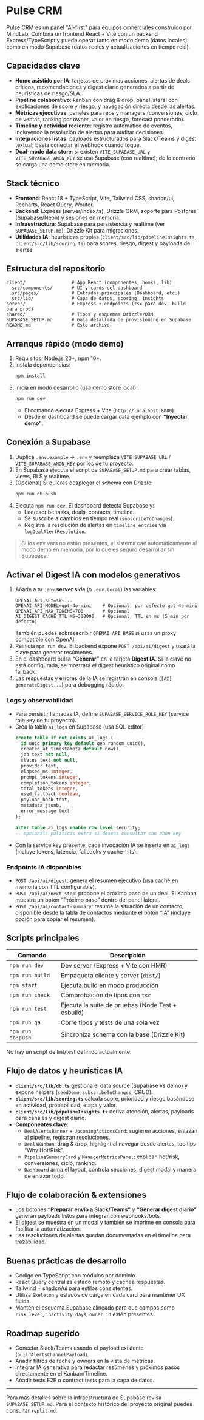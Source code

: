 # Pulse CRM

Pulse CRM es un panel "AI-first" para equipos comerciales construido por MindLab. Combina un frontend React + Vite con un backend Express/TypeScript y puede operar tanto en modo demo (datos locales) como en modo Supabase (datos reales y actualizaciones en tiempo real).

## Capacidades clave
- **Home asistido por IA**: tarjetas de próximas acciones, alertas de deals críticos, recomendaciones y digest diario generados a partir de heurísticas de riesgo/SLA.
- **Pipeline colaborativo**: kanban con drag & drop, panel lateral con explicaciones de score y riesgo, y navegación directa desde las alertas.
- **Métricas ejecutivas**: paneles para reps y managers (conversiones, ciclo de ventas, ranking por owner, valor en riesgo, forecast ponderado).
- **Timeline y actividad reciente**: registro automático de eventos, incluyendo la resolución de alertas para auditar decisiones.
- **Integraciones listas**: payloads estructurados para Slack/Teams y digest textual; basta conectar el webhook cuando toque.
- **Dual-mode data store**: si existen `VITE_SUPABASE_URL` y `VITE_SUPABASE_ANON_KEY` se usa Supabase (con realtime); de lo contrario se carga una demo store en memoria.

## Stack técnico
- **Frontend**: React 18 + TypeScript, Vite, Tailwind CSS, shadcn/ui, Recharts, React Query, Wouter.
- **Backend**: Express (server/index.ts), Drizzle ORM, soporte para Postgres (Supabase/Neon) y sesiones en memoria.
- **Infraestructura**: Supabase para persistencia y realtime (ver `SUPABASE_SETUP.md`), Drizzle Kit para migraciones.
- **Utilidades IA**: heurísticas propias (`client/src/lib/pipelineInsights.ts`, `client/src/lib/scoring.ts`) para scores, riesgo, digest y payloads de alertas.

## Estructura del repositorio
```
client/                 # App React (componentes, hooks, lib)
  src/components/       # UI y cards del dashboard
  src/pages/            # Entradas principales (Dashboard, etc.)
  src/lib/              # Capa de datos, scoring, insights
server/                 # Express + endpoints (tsx para dev, build para prod)
shared/                 # Tipos y esquemas Drizzle/ORM
SUPABASE_SETUP.md       # Guía detallada de provisioning en Supabase
README.md               # Este archivo
```

## Arranque rápido (modo demo)
1. Requisitos: Node.js 20+, npm 10+.
2. Instala dependencias:
   ```bash
   npm install
   ```
3. Inicia en modo desarrollo (usa demo store local):
   ```bash
   npm run dev
   ```
   - El comando ejecuta Express + Vite (`http://localhost:8080`).
   - Desde el dashboard se puede cargar data ejemplo con **“Inyectar demo”**.

## Conexión a Supabase
1. Duplicá `.env.example` → `.env` y reemplaza `VITE_SUPABASE_URL` / `VITE_SUPABASE_ANON_KEY` por los de tu proyecto.
2. En Supabase ejecuta el script de `SUPABASE_SETUP.md` para crear tablas, views, RLS y realtime.
3. (Opcional) Si quieres desplegar el schema con Drizzle:
   ```bash
   npm run db:push
   ```
4. Ejecuta `npm run dev`. El dashboard detecta Supabase y:
   - Lee/escribe tasks, deals, contacts, timeline.
   - Se suscribe a cambios en tiempo real (`subscribeToChanges`).
   - Registra la resolución de alertas en `timeline_entries` vía `logDealAlertResolution`.

> Si los env vars no están presentes, el sistema cae automáticamente al modo demo en memoria, por lo que es seguro desarrollar sin Supabase.

## Activar el Digest IA con modelos generativos
1. Añade a tu `.env` **server side** (o `.env.local`) las variables:
   ```env
   OPENAI_API_KEY=sk-...
   OPENAI_API_MODEL=gpt-4o-mini    # Opcional, por defecto gpt-4o-mini
   OPENAI_API_MAX_TOKENS=700       # Opcional
   AI_DIGEST_CACHE_TTL_MS=300000   # Opcional, TTL en ms (5 min por defecto)
   ```
   También puedes sobreescribir `OPENAI_API_BASE` si usas un proxy compatible con OpenAI.
2. Reinicia `npm run dev`. El backend expone `POST /api/ai/digest` y usará la clave para generar resúmenes.
3. En el dashboard pulsa **“Generar”** en la tarjeta **Digest IA**. Si la clave no está configurada, se mostrará el digest heurístico original como fallback.
4. Las respuestas y errores de la IA se registran en consola (`[AI] generateDigest...`) para debugging rápido.

### Logs y observabilidad
- Para persistir llamadas IA, define `SUPABASE_SERVICE_ROLE_KEY` (service role key de tu proyecto).
- Crea la tabla `ai_logs` en Supabase (usa SQL editor):
  ```sql
  create table if not exists ai_logs (
    id uuid primary key default gen_random_uuid(),
    created_at timestamptz default now(),
    job text not null,
    status text not null,
    provider text,
    elapsed_ms integer,
    prompt_tokens integer,
    completion_tokens integer,
    total_tokens integer,
    used_fallback boolean,
    payload_hash text,
    metadata jsonb,
    error_message text
  );

  alter table ai_logs enable row level security;
  -- opcional: políticas extra si deseas consultar con anon key
  ```
- Con la service key presente, cada invocación IA se inserta en `ai_logs` (incluye tokens, latencia, fallbacks y cache-hits).

### Endpoints IA disponibles
- `POST /api/ai/digest`: genera el resumen ejecutivo (usa caché en memoria con TTL configurable).
- `POST /api/ai/next-step`: propone el próximo paso de un deal. El Kanban muestra un botón “Próximo paso” dentro del panel lateral.
- `POST /api/ai/contact-summary`: resume la situación de un contacto; disponible desde la tabla de contactos mediante el botón “IA” (incluye opción para copiar el resumen).

## Scripts principales
| Comando | Descripción |
|---------|-------------|
| `npm run dev` | Dev server (Express + Vite con HMR) |
| `npm run build` | Empaqueta cliente y server (`dist/`) |
| `npm start` | Ejecuta build en modo producción |
| `npm run check` | Comprobación de tipos con `tsc` |
| `npm run test` | Ejecuta la suite de pruebas (Node Test + esbuild) |
| `npm run qa` | Corre tipos y tests de una sola vez |
| `npm run db:push` | Sincroniza schema con la base (Drizzle Kit) |

No hay un script de lint/test definido actualmente.

## Flujo de datos y heurísticas IA
- **`client/src/lib/db.ts`** gestiona el data source (Supabase vs demo) y expone helpers (`seedDemo`, `subscribeToChanges`, CRUD).
- **`client/src/lib/scoring.ts`** calcula score, prioridad y riesgo basándose en actividad, probabilidad, etapa y valor.
- **`client/src/lib/pipelineInsights.ts`** deriva atención, alertas, payloads para canales y digest diario.
- **Componentes clave**:
  - `DealAlertsBanner` + `UpcomingActionsCard`: sugieren acciones, enlazan al pipeline, registran resoluciones.
  - `DealsKanban`: drag & drop, highlight al navegar desde alertas, tooltips “Why Hot/Risk”.
  - `PipelineSummaryCard` y `ManagerMetricsPanel`: explican hot/risk, conversiones, ciclo, ranking.
  - `Dashboard` arma el layout, controla secciones, digest modal y manera de enlazar todo.

## Flujo de colaboración & extensiones
- Los botones **“Preparar envío a Slack/Teams”** y **“Generar digest diario”** generan payloads listos para integrar con webhooks/bots.
- El digest se muestra en un modal y también se imprime en consola para facilitar la automatización.
- Las resoluciones de alertas quedan documentadas en el timeline para trazabilidad.

## Buenas prácticas de desarrollo
- Código en TypeScript con módulos por dominio.
- React Query centraliza estado remoto y cachea respuestas.
- Tailwind + shadcn/ui para estilos consistentes.
- Utiliza `Skeleton` y estados de carga en cada card para mantener UX fluida.
- Mantén el esquema Supabase alineado para que campos como `risk_level`, `inactivity_days`, `owner_id` estén presentes.

## Roadmap sugerido
- Conectar Slack/Teams usando el payload existente (`buildAlertsChannelPayload`).
- Añadir filtros de fecha y owners en la vista de métricas.
- Integrar IA generativa para redactar resúmenes y próximos pasos directamente en el Kanban/Timeline.
- Añadir tests E2E o contract tests para la capa de datos.

---
Para más detalles sobre la infraestructura de Supabase revisa `SUPABASE_SETUP.md`. Para el contexto histórico del proyecto original puedes consultar `replit.md`.
